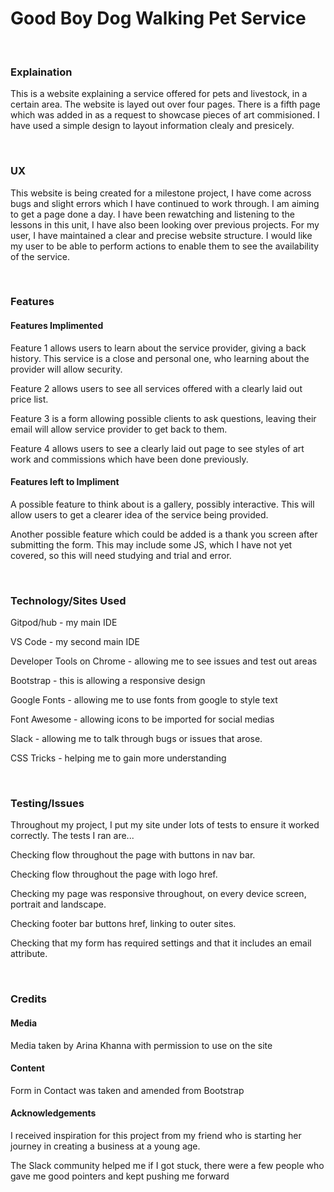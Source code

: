 <h1>Good Boy Dog Walking Pet Service</h1>
</br>
<h3>Explaination</h3>
    <p>This is a website explaining a service offered for pets and livestock, in a certain area. The website is layed out over four pages. There is a fifth page which was added in as a request to showcase pieces of art commisioned. I have used a simple design to layout information clealy and presicely.</p>
</br>
<h3>UX</h3>
    <p>This website is being created for a milestone project, I have come across bugs and slight errors which I have continued to work through. I am aiming to get a page done a day. I have been rewatching and listening to the lessons in this unit, I have also been looking over previous projects. For my user, I have maintained a clear and precise website structure. I would like my user to be able to perform actions to enable them to see the availability of the service.</p>
</br>
<h3>Features</h3>
<h4>Features Implimented</h4>
    <p>Feature 1 allows users to learn about the service provider, giving a back history. This service is a close and personal one, who learning about the provider will allow security.</p>
    <p>Feature 2 allows users to see all services offered with a clearly laid out price list.</p>
    <p>Feature 3 is a form allowing possible clients to ask questions, leaving their email will allow service provider to get back to them.</p>
    <p>Feature 4 allows users to see a clearly laid out page to see styles of art work and commissions which have been done previously.</p>
    <h4>Features left to Impliment</h4>
    <p>A possible feature to think about is a gallery, possibly interactive. This will allow users to get a clearer idea of the service being provided.</p>
    <p>Another possible feature which could be added is a thank you screen after submitting the form. This may include some JS, which I have not yet covered, so this will need studying and trial and error.</p>
</br>
<h3>Technology/Sites Used</h3>
    <p>Gitpod/hub - my main IDE</p>
    <p>VS Code - my second main IDE</p>
    <p>Developer Tools on Chrome - allowing me to see issues and test out areas </p>
    <p>Bootstrap - this is allowing a responsive design</p>
    <p>Google Fonts - allowing me to use fonts from google to style text </p>
    <p>Font Awesome - allowing icons to be imported for social medias </p>
    <p>Slack - allowing me to talk through bugs or issues that arose.</p>
    <p>CSS Tricks - helping me to gain more understanding </p>
</br>
<h3>Testing/Issues</h3>
    <p>Throughout my project, I put my site under lots of tests to ensure it worked correctly. The tests I ran are...</p>
        <p>Checking flow throughout the page with buttons in nav bar.</p>
        <p>Checking flow throughout the page with logo href.</p>
        <p>Checking my page was responsive throughout, on every device screen, portrait and landscape.</p>
        <p>Checking footer bar buttons href, linking to outer sites.</p>
        <p>Checking that my form has required settings and that it includes an email attribute.</p>
</br>
<h3>Credits</h3>
<h4>Media</h4>
<p>Media taken by Arina Khanna with permission to use on the site</p>
<h4>Content</h4>
<p>Form in Contact was taken and amended from Bootstrap</p>
<h4>Acknowledgements</h4>
<p>I received inspiration for this project from my friend who is starting her journey in creating a business at a young age.</p>
<p>The Slack community helped me if I got stuck, there were a few people who gave me good pointers and kept pushing me forward</p>